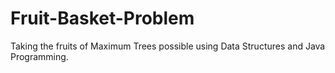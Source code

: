# Fruit-Basket-Problem
Taking the fruits of Maximum Trees possible using Data Structures and Java Programming.
